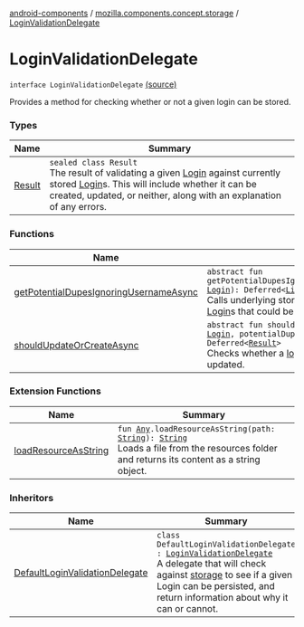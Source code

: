 [android-components](../../index.md) / [mozilla.components.concept.storage](../index.md) / [LoginValidationDelegate](./index.md)

# LoginValidationDelegate

`interface LoginValidationDelegate` [(source)](https://github.com/mozilla-mobile/android-components/blob/master/components/concept/storage/src/main/java/mozilla/components/concept/storage/LoginsStorage.kt#L190)

Provides a method for checking whether or not a given login can be stored.

### Types

| Name | Summary |
|---|---|
| [Result](-result/index.md) | `sealed class Result`<br>The result of validating a given [Login](../-login/index.md) against currently stored [Login](../-login/index.md)s.  This will include whether it can be created, updated, or neither, along with an explanation of any errors. |

### Functions

| Name | Summary |
|---|---|
| [getPotentialDupesIgnoringUsernameAsync](get-potential-dupes-ignoring-username-async.md) | `abstract fun getPotentialDupesIgnoringUsernameAsync(newLogin: `[`Login`](../-login/index.md)`): Deferred<`[`List`](https://kotlinlang.org/api/latest/jvm/stdlib/kotlin.collections/-list/index.html)`<`[`Login`](../-login/index.md)`>>`<br>Calls underlying storage methods to fetch list of [Login](../-login/index.md)s that could be potential dupes of [newLogin](get-potential-dupes-ignoring-username-async.md#mozilla.components.concept.storage.LoginValidationDelegate$getPotentialDupesIgnoringUsernameAsync(mozilla.components.concept.storage.Login)/newLogin) |
| [shouldUpdateOrCreateAsync](should-update-or-create-async.md) | `abstract fun shouldUpdateOrCreateAsync(newLogin: `[`Login`](../-login/index.md)`, potentialDupes: `[`List`](https://kotlinlang.org/api/latest/jvm/stdlib/kotlin.collections/-list/index.html)`<`[`Login`](../-login/index.md)`>? = null): Deferred<`[`Result`](-result/index.md)`>`<br>Checks whether a [login](#) should be saved or updated. |

### Extension Functions

| Name | Summary |
|---|---|
| [loadResourceAsString](../../mozilla.components.support.test.file/kotlin.-any/load-resource-as-string.md) | `fun `[`Any`](https://kotlinlang.org/api/latest/jvm/stdlib/kotlin/-any/index.html)`.loadResourceAsString(path: `[`String`](https://kotlinlang.org/api/latest/jvm/stdlib/kotlin/-string/index.html)`): `[`String`](https://kotlinlang.org/api/latest/jvm/stdlib/kotlin/-string/index.html)<br>Loads a file from the resources folder and returns its content as a string object. |

### Inheritors

| Name | Summary |
|---|---|
| [DefaultLoginValidationDelegate](../../mozilla.components.service.sync.logins/-default-login-validation-delegate/index.md) | `class DefaultLoginValidationDelegate : `[`LoginValidationDelegate`](./index.md)<br>A delegate that will check against [storage](#) to see if a given Login can be persisted, and return information about why it can or cannot. |
